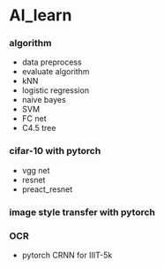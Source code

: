 # AI_learn
### algorithm
* data preprocess
* evaluate algorithm
* kNN
* logistic regression
* naive bayes
* SVM
* FC net
* C4.5 tree
### cifar-10 with pytorch
* vgg net
* resnet
* preact_resnet
### image style transfer with pytorch
### OCR
* pytorch CRNN for IIIT-5k